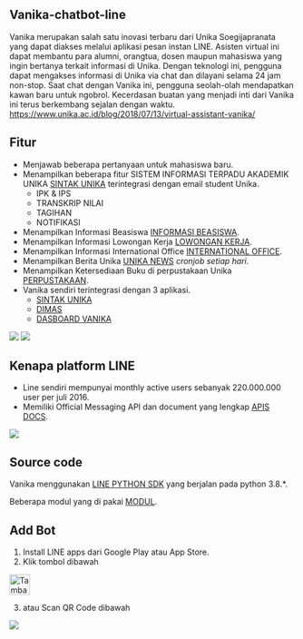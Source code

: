 ## Vanika-chatbot-line
Vanika merupakan salah satu inovasi terbaru dari Unika Soegijapranata yang dapat diakses melalui aplikasi pesan instan LINE. Asisten virtual ini dapat membantu para alumni, orangtua, dosen maupun mahasiswa yang ingin bertanya terkait informasi di Unika. Dengan teknologi ini, pengguna dapat mengakses informasi di Unika via chat dan dilayani selama 24 jam non-stop. Saat chat dengan Vanika ini, pengguna seolah-olah mendapatkan kawan baru untuk ngobrol. Kecerdasan buatan yang menjadi inti dari Vanika ini terus berkembang sejalan dengan waktu. https://www.unika.ac.id/blog/2018/07/13/virtual-assistant-vanika/

## Fitur
- Menjawab beberapa pertanyaan untuk mahasiswa baru.
- Menampilkan beberapa fitur SISTEM INFORMASI TERPADU AKADEMIK UNIKA [SINTAK UNIKA](http://sintak.unika.ac.id/) terintegrasi dengan email student Unika.
    - IPK & IPS
    - TRANSKRIP NILAI
    - TAGIHAN
    - NOTIFIKASI
- Menampilkan Informasi Beasiswa [INFORMASI BEASISWA](https://www.unika.ac.id/infobeasiswa/).
- Menampilkan Informasi Lowongan Kerja [LOWONGAN KERJA](http://www.unika.ac.id/sscc/category/pengumuman/).
- Menampilkan Informasi International Office [INTERNATIONAL OFFICE](http://io.unika.ac.id/).
- Menampilkan Berita Unika [UNIKA NEWS](http://news.unika.ac.id/) <i>cronjob setiap hari</i>.
- Menampilkan Ketersediaan Buku di perpustakaan Unika [PERPUSTAKAAN](http://lib.unika.ac.id/).
- Vanika sendiri terintegrasi dengan 3 aplikasi.
    - [SINTAK UNIKA](http://sintak.unika.ac.id/)
    - [DIMAS](https://play.google.com/store/apps/details?id=presensi.qrcode.unika)
    - [DASBOARD VANIKA]()
<img src="/demo1.PNG">
<img src="/demo2.PNG">

## Kenapa platform LINE
- Line sendiri mempunyai monthly active users sebanyak 220.000.000 user per juli 2016.
- Memiliki Official Messaging API dan document yang lengkap [APIS DOCS](https://developers.line.biz/en/docs/messaging-api/line-bot-sdk/).
<img src="/line1.PNG">

## Source code
Vanika menggunakan [LINE PYTHON SDK](https://github.com/line/line-bot-sdk-python) yang berjalan pada python 3.8.*.

Beberapa modul yang di pakai [MODUL](https://github.com/IlhamriSKY/vanika-chatbot-line/blob/master/requirements.txt).

## Add Bot
1. Install LINE apps dari Google Play atau App Store.
2. Klik tombol dibawah

  <a href="https://line.me/R/ti/p/%40wux4128q"><img height="36" border="0" alt="Tambah Teman" src="https://scdn.line-apps.com/n/line_add_friends/btn/en.png"></a>

3. atau Scan QR Code dibawah
  <img src="/qrcode.png">
